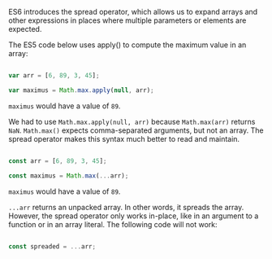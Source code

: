 ES6 introduces the spread operator, which allows us to expand arrays and other expressions in places where multiple parameters or elements are expected.

The ES5 code below uses apply() to compute the maximum value in an array:

```js

var arr = [6, 89, 3, 45];

var maximus = Math.max.apply(null, arr);

```

`maximus` would have a value of `89`.

We had to use `Math.max.apply(null, arr)` because `Math.max(arr)` returns `NaN`. `Math.max()` expects comma-separated arguments, but not an array. The spread operator makes this syntax much better to read and maintain.

```js

const arr = [6, 89, 3, 45];

const maximus = Math.max(...arr);

```

`maximus` would have a value of `89`.

`...arr` returns an unpacked array. In other words, it spreads the array. However, the spread operator only works in-place, like in an argument to a function or in an array literal. The following code will not work:

```js

const spreaded = ...arr;

```
